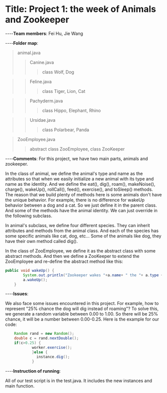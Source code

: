 # Title: Project 1: the week of Animals and Zookeeper 

----**Team members**: Fei Hu, Jie Wang 

----**Folder map**: 
> animal.java    
>> Canine.java  
>>> class Wolf, Dog  
  
>> Feline.java  
>>> class Tiger, Lion, Cat  
  
>> Pachyderm.java  
>>> class Hippo, Elephant, Rhino  
  
>> Ursidae.java  
>>> class Polarbear, Panda  

> ZooEmployee.java  
>> abstract class ZooEmployee, class ZooKeeper


----**Comments**: For this project, we have two main parts, animals and zookeeper.  

In the class of animal, we define the animal's type and name as the attributes so that when we easily initialize a new animal with its type and name as the identity. And we define the eat(), dig(), roam(), makeNoise(), charge(), wakeUp(), rollCall(), feed(), exercise(), and toSleep() methods. The reason that we build plenty of methods here is some animals don't have the unique behavior. For example, there is no difference for wakeUp behavior between a dog and a cat. So we just define it in the parent class. And some of the methods have the animal identity. We can just override in the following subclass.  

In animal's subclass, we define four different species. They can inherit attributes and methods from the animal class. And each of the species has some specific animals like cat, dog, etc... Some of the animals like dog, they have their own method called dig().  

In the class of ZooEmployee, we define it as the abstract class with some abstract methods. And then we define a ZooKeeper to extend the ZooEmployee and re-define the abstract method like this:  

```java
public void wakeUp() {
		System.out.println("Zookeeper wakes "+a.name+ " the "+ a.type + " up"  );
		a.wakeUp();
	}
```
----**Issues**:  

We also face some issues encountered in this project. For example, how to represent "25% chance the dog will dig instead of roaming"? To solve this, we generate a random variable between 0.00 to 1.00. So there will be 25% chance, it will be a number between 0.00-0.25. Here is the example for our code:  
```java
    Random rand = new Random();
    double c = rand.nextDouble();
    if(c>0.25) {
            worker.exercise();
            }else {
              instance.dig();
            }
 ```
----**Instruction of running**:  

All of our test script is in the test.java. It includes the new instances and main function. 




